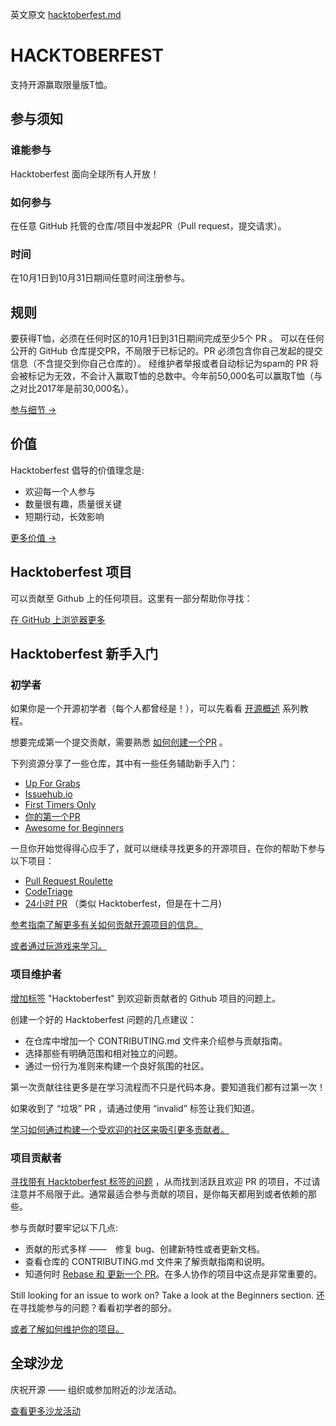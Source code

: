 英文原文 [hacktoberfest.md](../hacktoberfest.md)

# HACKTOBERFEST
支持开源赢取限量版T恤。


## 参与须知
### 谁能参与
Hacktoberfest 面向全球所有人开放！


### 如何参与
在任意 GitHub 托管的仓库/项目中发起PR（Pull request，提交请求）。


### 时间
在10月1日到10月31日期间任意时间注册参与。

## 规则
要获得T恤，必须在任何时区的10月1日到31日期间完成至少5个 PR 。 可以在任何公开的 GitHub 仓库提交PR，不局限于已标记的。PR 必须包含你自己发起的提交信息（不含提交到你自己仓库的）。 经维护者举报或者自动标记为spam的 PR 将会被标记为无效，不会计入赢取T恤的总数中。今年前50,000名可以赢取T恤（与之对比2017年是前30,000名）。

[参与细节 →](https://hacktoberfest.digitalocean.com/details)

## 价值
Hacktoberfest 倡导的价值理念是:

* 欢迎每一个人参与
* 数量很有趣，质量很关键
* 短期行动，长效影响

[更多价值 →](https://hacktoberfest.digitalocean.com/details)

## Hacktoberfest 项目
可以贡献至 Github 上的任何项目。这里有一部分帮助你寻找：

[在 GitHub 上浏览器更多](https://github.com/search?q=label:hacktoberfest+state:open+type:issue)

## Hacktoberfest 新手入门
### 初学者
如果你是一个开源初学者（每个人都曾经是！），可以先看看 [开源概述](https://www.digitalocean.com/community/tutorial_series/an-introduction-to-open-source) 系列教程。

想要完成第一个提交贡献，需要熟悉 [如何创建一个PR](https://www.digitalocean.com/community/tutorials/how-to-create-a-pull-request-on-github) 。

下列资源分享了一些仓库，其中有一些任务辅助新手入门：

* [Up For Grabs](https://up-for-grabs.net/)
* [Issuehub.io](http://issuehub.io/)
* [First Timers Only](https://www.firsttimersonly.com/)
* [你的第一个PR](http://yourfirstpr.github.io/)
* [Awesome for Beginners](https://github.com/mungell/awesome-for-beginners)

一旦你开始觉得得心应手了，就可以继续寻找更多的开源项目，在你的帮助下参与以下项目：

* [Pull Request Roulette](http://www.pullrequestroulette.com/)
* [CodeTriage](https://www.codetriage.com/)
* [24小时 PR](https://24pullrequests.com/) （类似 Hacktoberfest，但是在十二月)

[参考指南了解更多有关如何贡献开源项目的信息。](https://opensource.guide/how-to-contribute/)

[或者通过玩游戏来学习。](https://www.twilio.com/quest/mission/28)

### 项目维护者
[增加标签](https://help.github.com/articles/applying-labels-to-issues-and-pull-requests/) "Hacktoberfest" 到欢迎新贡献者的 Github 项目的问题上。

创建一个好的 Hacktoberfest 问题的几点建议：

* 在仓库中增加一个 CONTRIBUTING.md 文件来介绍参与贡献指南。
* 选择那些有明确范围和相对独立的问题。
* 通过一份行为准则来构建一个良好氛围的社区。

第一次贡献往往更多是在学习流程而不只是代码本身。要知道我们都有过第一次！

如果收到了 “垃圾” PR ，请通过使用 “invalid” 标签让我们知道。

[学习如何通过构建一个受欢迎的社区来吸引更多贡献者。](https://opensource.guide/building-community/)

### 项目贡献者
[寻找带有 Hacktoberfest 标签的问题](https://github.com/search?utf8=%E2%9C%93&q=state%3Aopen+label%3Ahacktoberfest&type=Issues&ref=searchresults) ，从而找到活跃且欢迎 PR 的项目，不过请注意并不局限于此。通常最适合参与贡献的项目，是你每天都用到或者依赖的那些。

参与贡献时要牢记以下几点:

* 贡献的形式多样 ——　修复 bug、创建新特性或者更新文档。
* 查看仓库的 CONTRIBUTING.md 文件来了解贡献指南和说明。
* 知道何时 [Rebase 和 更新一个 PR](https://www.digitalocean.com/community/tutorials/how-to-rebase-and-update-a-pull-request)。在多人协作的项目中这点是非常重要的。

Still looking for an issue to work on? Take a look at the Beginners section.
还在寻找能参与的问题？看看初学者的部分。

[或者了解如何维护你的项目。](https://www.digitalocean.com/community/tutorials/how-to-maintain-open-source-software-projects)

## 全球沙龙
庆祝开源 —— 组织或参加附近的沙龙活动。

[查看更多沙龙活动](https://do.co/hacktoberfest18events)
